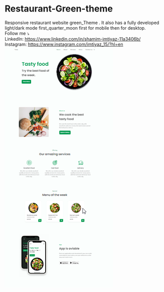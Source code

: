 # Restaurant-Green-theme
Responsive restaurant website green_Theme . It also has a fully developed light/dark mode first_quarter_moon first for mobile then for desktop.
<br>
Follow me ⤵️
<br>
LinkedIn: https://www.linkedin.com/in/shamim-imtiyaz-11a3406b/
<br>
Instagram: https://www.instagram.com/imtiyaz_15/?hl=en
![](demo.png)
